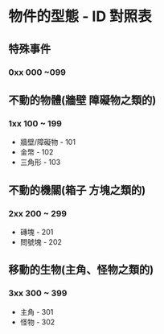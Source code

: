 # 物件的型態 - ID 對照表

## 特殊事件
### 0xx 000 ~099


## 不動的物體(牆壁 障礙物之類的)
### 1xx 100 ~ 199
* 牆壁/障礙物 - 101
* 金幣 - 102
* 三角形 - 103


## 不動的機關(箱子 方塊之類的)
### 2xx 200 ~ 299
*  磚塊 - 201
* 問號塊 - 202

## 移動的生物(主角、怪物之類的)
### 3xx 300 ~ 399
* 主角 - 301
* 怪物 - 302

